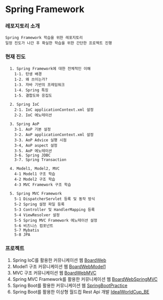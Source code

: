# Spring Framework


### 레포지토리 소개
```
Spring Framework 학습을 위한 레포지토리 
일정 진도가 나간 후 확실한 학습을 위한 간단한 프로젝트 진행
```


### 현재 진도
```
  1. Spring Framework에 대한 전체적인 이해 
    1-1. 탄생 배경
    1-2. 왜 쓰이는가?
    1-3. 자바 기반의 프레임워크
    1-4. Spring 특징
    1-5. 결합도와 응집도
    
  2. Spring IoC 
    2-1. IoC applicationContext.xml 설정 
    2-2. IoC 에노테이션
    
  3. Spring AoP
    3-1. AoP 기본 설정 
    3-2. AoP applicationContext.xml 설정 
    3-3. AoP Advice 실행 시점 
    3-4, AoP aspect 설정 
    3-5. AoP 에노테이션 
    3-6. Spring JDBC 
    3-7. Spring Transaction
    
  4. Model1, Model2, MVC 
    4-1 Model1 구조 학습 
    4-2 Model2 구조 학습
    4-3 MVC Framework 구조 학습
    
  5. Spring MVC Framework  
    5-1 DispatcherServlet 등록 및 동작 방식 
    5-2 Spring 설정 파일 등록 
    5-3 Controller 및 HandlerMapping 등록
    5-4 ViewResolver 설정 
    5-5 Spring MVC Framework 에노테이션 설정
    5-6 비즈니스 컴포넌트 
    5-7 Mybatis
    5-8 JPA
```

### 프로젝트
  1. Spring IoC를 활용한 커뮤니케이션 웹 [BoardWeb](https://github.com/leeyunbo/BoardWeb "github repository link")
  2. Model1 구조 커뮤니케이션 웹 [BoardWebModel1](https://github.com/leeyunbo/BoardWebModel1 "github repository link")
  3. MVC 구조 커뮤니케이션 웹 [BoardWebMVC](https://github.com/leeyunbo/BoardWebMVC "github repository link")
  4. Spring MVC Framework를 활용한 커뮤니케이션 웹 [BoardWebSpringMVC](https://github.com/leeyunbo/BoardWebSpringMVC "github repository link")
  5. Spring Boot를 활용한 커뮤니케이션 웹 [SpringBootPractice](https://github.com/leeyunbo/SpringBootPractice "github repository link")
  6. Spring Boot를 활용한 이상형 월드컵 Rest Api 개발 [IdealWorldCup_BE](https://github.com/ezzooooo/IdealWorldcup_BE "github repository link")
